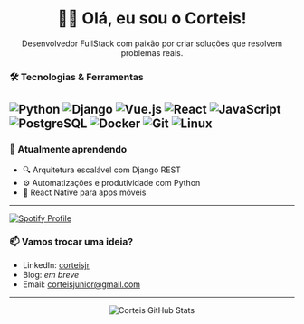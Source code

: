 <h1 align="center">👋🏽 Olá, eu sou o Corteis!</h1>
<p align="center">
  Desenvolvedor FullStack com paixão por criar soluções que resolvem problemas reais.
</p>


### 🛠️ Tecnologias & Ferramentas

![Python](https://img.shields.io/badge/-Python-05122A?style=flat&logo=python)
![Django](https://img.shields.io/badge/-Django-092E20?style=flat&logo=django)
![Vue.js](https://img.shields.io/badge/-Vue.js-4FC08D?style=flat&logo=vue.js)
![React](https://img.shields.io/badge/-React-61DAFB?style=flat&logo=react)
![JavaScript](https://img.shields.io/badge/-JavaScript-F7DF1E?style=flat&logo=javascript)
![PostgreSQL](https://img.shields.io/badge/-PostgreSQL-336791?style=flat&logo=postgresql)
![Docker](https://img.shields.io/badge/-Docker-2496ED?style=flat&logo=docker)
![Git](https://img.shields.io/badge/-Git-F05032?style=flat&logo=git)
![Linux](https://img.shields.io/badge/-Linux-FCC624?style=flat&logo=linux)
---

### 🌱 Atualmente aprendendo

- 🔍 Arquitetura escalável com Django REST
- ⚙️ Automatizações e produtividade com Python
- 📲 React Native para apps móveis

---

[![Spotify Profile](https://spotify-github-profile.kittinanx.com/api/view.svg?uid=31rnr7s55omnshvav4cgfmkwqfd4&cover_image=true&theme=novatorem&show_offline=false&background_color=121212&interchange=false&bar_color=53b14f&bar_color_cover=false)](https://spotify-github-profile.kittinanx.com/api/view.svg?uid=31rnr7s55omnshvav4cgfmkwqfd4&redirect=true)


### 📫 Vamos trocar uma ideia?

- LinkedIn: [corteisjr](https://www.linkedin.com/in/corteisjr)
- Blog: _em breve_
- Email: corteisjunior@gmail.com

---

<p align="center">
  <img src="https://github-readme-stats.vercel.app/api?username=corteisjr&show_icons=true&theme=dracula" alt="Corteis GitHub Stats" />
</p>
